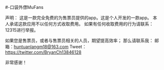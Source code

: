  #-口袋外僄MuFans

声明：
这是一款完全免费的为售票员提供的app。这是个人开发的一款app。
本人承诺这款应用不以任何方式收取费用。
如果有任何收取费用的行为请联系：12315进行举报。

如果您是售票员，或者与售票员相关的人员，期望提高效率；
那么请联系我：
邮箱：huntuanlangm18@163.com
Tweet：https://twitter.com/BryanCh13846128

非常感谢！

